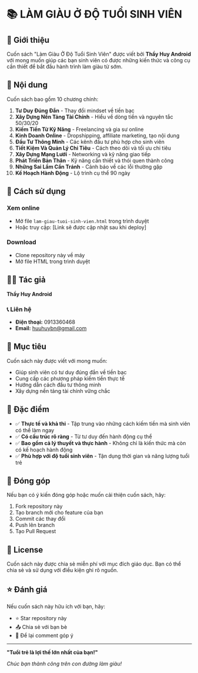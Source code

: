 # 📚 LÀM GIÀU Ở ĐỘ TUỔI SINH VIÊN

## 🎯 Giới thiệu

Cuốn sách "Làm Giàu Ở Độ Tuổi Sinh Viên" được viết bởi **Thầy Huy Android** với mong muốn giúp các bạn sinh viên có được những kiến thức và công cụ cần thiết để bắt đầu hành trình làm giàu từ sớm.

## 📖 Nội dung

Cuốn sách bao gồm 10 chương chính:

1. **Tư Duy Đúng Đắn** - Thay đổi mindset về tiền bạc
2. **Xây Dựng Nền Tảng Tài Chính** - Hiểu về dòng tiền và nguyên tắc 50/30/20
3. **Kiếm Tiền Từ Kỹ Năng** - Freelancing và gia sư online
4. **Kinh Doanh Online** - Dropshipping, affiliate marketing, tạo nội dung
5. **Đầu Tư Thông Minh** - Các kênh đầu tư phù hợp cho sinh viên
6. **Tiết Kiệm Và Quản Lý Chi Tiêu** - Cách theo dõi và tối ưu chi tiêu
7. **Xây Dựng Mạng Lưới** - Networking và kỹ năng giao tiếp
8. **Phát Triển Bản Thân** - Kỹ năng cần thiết và thói quen thành công
9. **Những Sai Lầm Cần Tránh** - Cảnh báo về các lỗi thường gặp
10. **Kế Hoạch Hành Động** - Lộ trình cụ thể 90 ngày

## 🚀 Cách sử dụng

### Xem online
- Mở file `lam-giau-tuoi-sinh-vien.html` trong trình duyệt
- Hoặc truy cập: [Link sẽ được cập nhật sau khi deploy]

### Download
- Clone repository này về máy
- Mở file HTML trong trình duyệt

## 👨‍🏫 Tác giả

**Thầy Huy Android**

### 📞 Liên hệ
- **Điện thoại:** 0913360468
- **Email:** huuhuybn@gmail.com

## 🎯 Mục tiêu

Cuốn sách này được viết với mong muốn:
- Giúp sinh viên có tư duy đúng đắn về tiền bạc
- Cung cấp các phương pháp kiếm tiền thực tế
- Hướng dẫn cách đầu tư thông minh
- Xây dựng nền tảng tài chính vững chắc

## 📝 Đặc điểm

- ✅ **Thực tế và khả thi** - Tập trung vào những cách kiếm tiền mà sinh viên có thể làm ngay
- ✅ **Có cấu trúc rõ ràng** - Từ tư duy đến hành động cụ thể
- ✅ **Bao gồm cả lý thuyết và thực hành** - Không chỉ là kiến thức mà còn có kế hoạch hành động
- ✅ **Phù hợp với độ tuổi sinh viên** - Tận dụng thời gian và năng lượng tuổi trẻ

## 🤝 Đóng góp

Nếu bạn có ý kiến đóng góp hoặc muốn cải thiện cuốn sách, hãy:
1. Fork repository này
2. Tạo branch mới cho feature của bạn
3. Commit các thay đổi
4. Push lên branch
5. Tạo Pull Request

## 📄 License

Cuốn sách này được chia sẻ miễn phí với mục đích giáo dục. Bạn có thể chia sẻ và sử dụng với điều kiện ghi rõ nguồn.

## ⭐ Đánh giá

Nếu cuốn sách này hữu ích với bạn, hãy:
- ⭐ Star repository này
- 📤 Chia sẻ với bạn bè
- 💬 Để lại comment góp ý

---

**"Tuổi trẻ là lợi thế lớn nhất của bạn!"**

*Chúc bạn thành công trên con đường làm giàu!* 